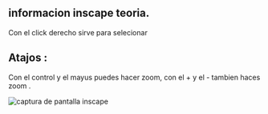 ## informacion inscape teoria.

Con el click derecho sirve para selecionar 


## Atajos :
Con el control y el mayus puedes hacer zoom, con el + y el - tambien haces zoom . 

![captura de pantalla inscape]()

